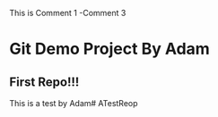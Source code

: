 This is Comment 1 -Comment 3

# Git Demo Project By Adam
## First Repo!!!

This is a test by Adam# ATestReop
